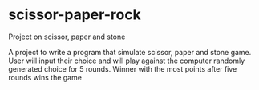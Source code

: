 # scissor-paper-rock
Project on scissor, paper and stone

A project to write a program that simulate scissor, paper and stone game.
User will input their choice and will play against the computer randomly generated choice for 5 rounds.
Winner with the most points after five rounds wins the game